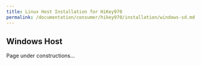 ```yaml
---
title: Linux Host Installation for HiKey970
permalink: /documentation/consumer/hikey970/installation/windows-sd.md.html
---
```


## Windows Host

Page under constructions...
